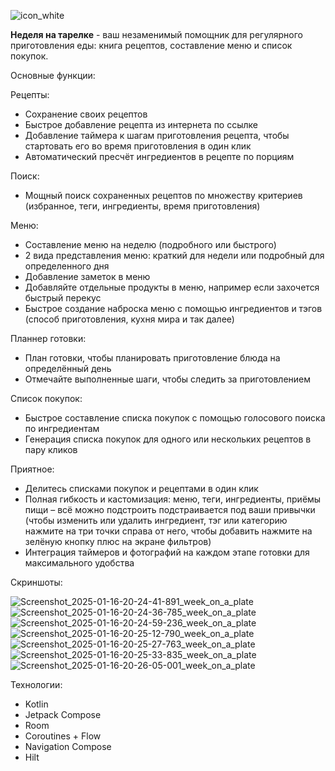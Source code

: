 
![icon_white](https://github.com/user-attachments/assets/257ea139-d506-45aa-8a03-536ea3f04656)

<b>Неделя на тарелке</b> - ваш незаменимый помощник для регулярного приготовления еды: книга рецептов, составление меню и список покупок.

Основные функции:

Рецепты:
- Сохранение своих рецептов
- Быстрое добавление рецепта из интернета по ссылке
- Добавление таймера к шагам приготовления рецепта, чтобы стартовать его во время приготовления в один клик
- Автоматический пресчёт ингредиентов в рецепте по порциям


Поиск:
- Мощный поиск сохраненных рецептов по множеству критериев (избранное, теги, ингредиенты, время приготовления)


Меню:
- Составление меню на неделю (подробного или быстрого)
- 2 вида представления меню: краткий для недели или подробный для определенного дня
- Добавление заметок в меню
- Добавляйте отдельные продукты в меню, например если захочется быстрый перекус
- Быстрое создание наброска меню с помощью ингредиентов и тэгов (способ приготовления, кухня мира и так далее)


Планнер готовки: 
- План готовки, чтобы планировать приготовление блюда на определённый день
- Отмечайте выполненные шаги, чтобы следить за приготовлением 


Список покупок:
- Быстрое составление списка покупок с помощью голосового поиска по ингредиентам
- Генерация списка покупок для одного или нескольких рецептов в пару кликов


Приятное:
- Делитесь списками покупок и рецептами в один клик
- Полная гибкость и кастомизация: меню, теги, ингредиенты, приёмы пищи – всё можно подстроить подстраивается под ваши привычки (чтобы изменить или удалить ингредиент, тэг или категорию нажмите на три точки справа от него, чтобы добавить нажмите на зелёную кнопку плюс на экране фильтров)
- Интеграция таймеров и фотографий на каждом этапе готовки для максимального удобства

Скриншоты:

![Screenshot_2025-01-16-20-24-41-891_week_on_a_plate](https://github.com/user-attachments/assets/5fdeda87-6c63-4d46-9c7d-4f4ce610341e)
![Screenshot_2025-01-16-20-24-36-785_week_on_a_plate](https://github.com/user-attachments/assets/1660130b-549f-4e97-ab91-f76a26b6b4e6)
![Screenshot_2025-01-16-20-24-59-236_week_on_a_plate](https://github.com/user-attachments/assets/ab374f01-687b-4351-aa2d-15d7dfe68dc8)
![Screenshot_2025-01-16-20-25-12-790_week_on_a_plate](https://github.com/user-attachments/assets/2650081c-e0e3-426b-aaea-4aa9c8f2a585)
![Screenshot_2025-01-16-20-25-27-763_week_on_a_plate](https://github.com/user-attachments/assets/9689da12-a0c9-4f46-943b-af7c74629b44)
![Screenshot_2025-01-16-20-25-33-835_week_on_a_plate](https://github.com/user-attachments/assets/10dadae7-685b-43c1-acaa-ebc504fce0ac)
![Screenshot_2025-01-16-20-26-05-001_week_on_a_plate](https://github.com/user-attachments/assets/217b9e45-ae41-44eb-8692-64646760ceb3)


Технологии:
- Kotlin
- Jetpack Compose
- Room
- Coroutines + Flow
- Navigation Compose
- Hilt
